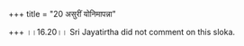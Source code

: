 +++
title = "20 असुरीं योनिमापन्ना"

+++
।।16.20।। Sri Jayatirtha did not comment on this sloka.  
  
